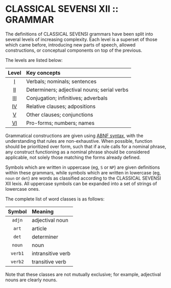 #  CLASSICAL SEVENSI XII :: GRAMMAR  #

The definitions of CLASSICAL SEVENSI grammars have been split into several levels of increasing complexity.
Each level is a superset of those which came before, introducing new parts of speech, allowed constructions, or conceptual components on top of the previous.

The levels are listed below:

|  Level         |  Key concepts                                      |
| :------------: | :------------------------------------------------- |
|  [I](01.md)    |  Verbals; nominals; sentences                      |
|  [II](02.md)   |  Determiners; adjectival nouns; serial verbs       |
|  [III](03.md)  |  Conjugation; infinitives; adverbals               |
|  [IV](04.md)   |  Relative clauses; adpositions                     |
|  [V](05.md)    |  Other clauses; conjunctions                       |
|  [VI](06.md)   |  Pro-forms; numbers; names                         |

Grammatical constructions are given using [ABNF syntax](https://tools.ietf.org/html/rfc5234), with the understanding that rules are non-exhaustive.
When possible, function should be prioritized over form, such that if a rule calls for a nominal phrase, any construct functioning as a nominal phrase should be considered applicable, not solely those matching the forms already defined.

Symbols which are written in uppercase (eg, `S` or `NP`) are given definitions within these grammars, while symbols which are written in lowercase (eg, `noun` or `det`) are words as classified according to the CLASSICAL SEVENSI XII lexis.
All uppercase symbols can be expanded into a set of strings of lowercase ones.

The complete list of word classes is as follows:

|   Symbol   |  Meaning             |
| :--------: | :------------------- |
|   `adjn`   |  adjectival noun     |
|   `art`    |  article             |
|   `det`    |  determiner          |
|   `noun`   |  noun                |
|  `verb1`   |  intransitive verb   |
|  `verb2`   |  transitive verb     |

Note that these classes are not mutually exclusive; for example, adjectival nouns are clearly nouns.
